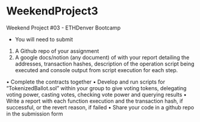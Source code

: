 # WeekendProject3
Weekend Project #03 - ETHDenver Bootcamp


- You will need to submit 
1. A Github repo of your assignment
2. A google docs/notion (any document) of with your report detailing the addresses, transaction hashes, description of the operation script being executed and console output from script execution for each step.


• Complete the contracts together
• Develop and run scripts for “TokenizedBallot.sol” within your group to give voting tokens, delegating voting power, casting votes, checking vote power and querying results
• Write a report with each function execution and the transaction hash, if successful, or the revert reason, if failed
• Share your code in a github repo in the submission form
